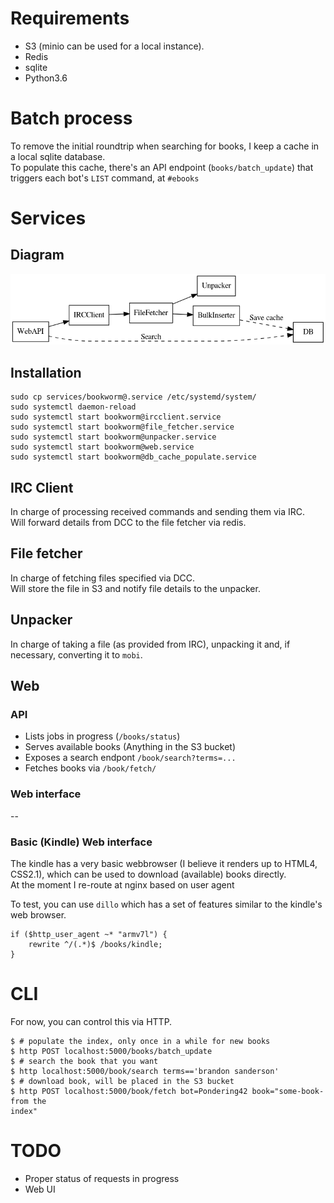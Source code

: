 # Requirements

* S3 (minio can be used for a local instance).
* Redis
* sqlite
* Python3.6

# Batch process

To remove the initial roundtrip when searching for books, I keep a cache in a
local sqlite database.  
To populate this cache, there's an API endpoint (`books/batch_update`) that triggers each bot's `LIST` command, at `#ebooks`

# Services

## Diagram

![](docs/services.png)

## Installation

```
sudo cp services/bookworm@.service /etc/systemd/system/
sudo systemctl daemon-reload
sudo systemctl start bookworm@ircclient.service
sudo systemctl start bookworm@file_fetcher.service
sudo systemctl start bookworm@unpacker.service
sudo systemctl start bookworm@web.service
sudo systemctl start bookworm@db_cache_populate.service
```

## IRC Client
In charge of processing received commands and sending them via IRC.  
Will forward details from DCC to the file fetcher via redis.

## File fetcher
In charge of fetching files specified via DCC.  
Will store the file in S3 and notify file details to the unpacker.

## Unpacker
In charge of taking a file (as provided from IRC), unpacking it and, if necessary, converting it to `mobi`.

## Web

### API

* Lists jobs in progress (`/books/status`)
* Serves available books (Anything in the S3 bucket)
* Exposes a search endpont `/book/search?terms=...`
* Fetches books via `/book/fetch/`


### Web interface
--

### Basic (Kindle) Web interface
The kindle has a very basic webbrowser (I believe it renders up to HTML4, CSS2.1), which can be used to download (available) books directly.  
At the moment I re-route at nginx based on user agent

To test, you can use `dillo` which has a set of features similar to the kindle's web browser.

```
if ($http_user_agent ~* "armv7l") {
    rewrite ^/(.*)$ /books/kindle;
}
```

# CLI

For now, you can control this via HTTP.

```
$ # populate the index, only once in a while for new books
$ http POST localhost:5000/books/batch_update
$ # search the book that you want
$ http localhost:5000/book/search terms=='brandon sanderson'
$ # download book, will be placed in the S3 bucket
$ http POST localhost:5000/book/fetch bot=Pondering42 book="some-book-from the
index"
```

# TODO

* Proper status of requests in progress
* Web UI 

